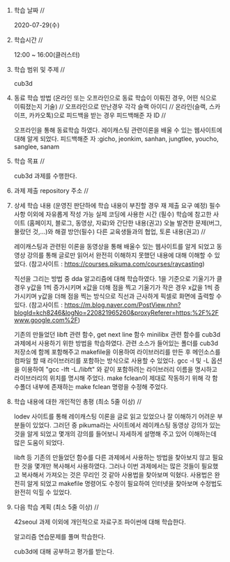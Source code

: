 1. 학습 날짜 // 

    2020-07-29(수)
 
2. 학습시간 // 

    12:00 ~ 16:00(클러스터)

3. 학습 범위 및 주제 // 
    
    cub3d

4. 동료 학습 방법 (온라인 또는 오프라인으로 동료 학습이 이뤄진 경우, 어떤 식으로 이뤄졌는지 기술) // 오프라인으로 만난경우 각각 슬랙 아이디 // 온라인(슬랙, 스카이프, 카카오톡)으로 피드백을 받는 경우 피드백해준 자 ID // 

    오프라인을 통해 동료학습 하였다. 레이캐스팅 관련이론을 배울 수 있는 웹사이트에 대해 알게 되었다. 피드백해준 자 :gicho, jeonkim, sanhan, jungtlee, youcho, sanglee, sanam

5. 학습 목표 //

    cub3d 과제를 수행한다.
    
6. 과제 제출 repository 주소 // 
    
    
    
7. 상세 학습 내용 (운영진 판단하에 학습 내용이 부진할 경우 재 제출 요구 예정) 필수사항 이외에 자유롭게 작성 가능 실제 코딩에 사용한 시간 (필수) 학습에 참고한 사이트 (홈페이지, 블로그, 동영상, 자료)와 간단한 내용(권고) 오늘 발견한 문제(버그, 몰랐던 것,...)와 해결 방안(필수) 다른 교육생들과의 협업, 토론 내용(권고) //

    레이캐스팅과 관련된 이론을 동영상을 통해 배울수 있는 웹사이트를 알게 되었고 동영상 강의를 통해 글로만 읽어서 완전히 이해하지 못했던 내용에 대해 이해할 수 있었다. (참고사이트 : https://courses.pikuma.com/courses/raycasting)
    
    직선을 그리는 방법 중 dda 알고리즘에 대해 학습하였다. 1을 기준으로 기울기가 클 경우 y값을 1씩 증가시키며 x값을 더해 점을 찍고 기울기가 작은 경우 x값을 1씩 증가시키며 y값을 더해 점을 찍는 방식으로 직선과 근사하게 픽셀로 화면에 출력할 수 있다. (참고사이트 : https://m.blog.naver.com/PostView.nhn?blogId=kch8246&logNo=220821965260&proxyReferer=https:%2F%2Fwww.google.com%2F)
    
    기존의 만들었던 libft 관련 함수, get next line 함수 minilibx 관련 함수를 cub3d 과제에서 사용하기 위한 방법을 학습하였다. 관련 소스가 들어있는 폴더를 cub3d 저장소에 함께 포함해주고 makefile을 이용하여 라이브러리를 만든 후 메인소스를 컴파일 할 때 라이브러리를 포함하는 방식으로 사용할 수 있었다. gcc -l 및 -L 옵션을 이용하여 "gcc -lft -L./libft" 와 같이 포함하려는 라이브러리 이름을 명시하고 라이브러리의 위치를 명시해 주었다. make fclean이 제대로 작동하기 위해 각 함수폴더 내부에 존재하는 make fclean 명령을 수정해 주었다. 
    
8. 학습 내용에 대한 개인적인 총평 (최소 5줄 이상) //

   lodev 사이트를 통해 레이캐스팅 이론을 글로 읽고 있었으나 잘 이해하기 어려운 부분들이 있었다. 그러던 중 pikuma라는 사이트에서 레이캐스팅 동영상 강의가 있는 것을 알게 되었고 몇개의 강의를 들어보니 자세하게 설명해 주고 있어 이해하는데 많은 도움이 되었다.
   
   libft 등 기존의 만들었던 함수를 다른 과제에서 사용하는 방법을 찾아보지 않고 필요한 것을 몇개만 복사해서 사용하였다. 그러나 이번 과제에서는 많은 것들이 필요했고 복사해서 가져오는 것은 무리인 것 같아 사용법을 찾아보며 익혔다. 사용법은 완전히 알게 되었고 makefile 명령어도 수정이 필요하여 인터넷을 찾아보며 수정법도 완전히 익힐 수 있었다.
   
9. 다음 학습 계획 (최소 5줄 이상) // 
    
    42seoul 과제 이외에 개인적으로 자료구조 파이썬에 대해 학습한다.
    
    알고리즘 연습문제를 풀며 학습한다.
    
    cub3d에 대해 공부하고 평가를 받는다.